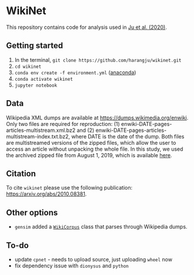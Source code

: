 # WikiNet
This repository contains code for analysis used in [Ju et al. (2020)](https://arxiv.org/abs/2010.08381).

## Getting started
1. In the terminal, `git clone https://github.com/harangju/wikinet.git`
2. `cd wikinet`
3. `conda env create -f environment.yml` ([anaconda](https://www.anaconda.com))
4. `conda activate wikinet`
5. `jupyter notebook`

## Data
Wikipedia XML dumps are available at https://dumps.wikimedia.org/enwiki. Only two files are required for reproduction: (1) enwiki-DATE-pages-articles-multistream.xml.bz2 and (2) enwiki-DATE-pages-articles-multistream-index.txt.bz2, where DATE is the date of the dump. Both files are multistreamed versions of the zipped files, which allow the user to access an article without unpacking the whole file. In this study, we used the archived zipped file from August 1, 2019, which is available [here](https://www.dropbox.com/sh/kwsubhwf787p74k/AAA0Wf_3-SZggcvRYdrdzXBba?dl=0).

## Citation
To cite `wikinet` please use the following publication: https://arxiv.org/abs/2010.08381.

## Other options
* `gensim` added a [`WikiCorpus`](https://radimrehurek.com/gensim/corpora/wikicorpus.html#module-gensim.corpora.wikicorpus) class that parses through Wikipedia dumps.

## To-do

* update `cpnet` - needs to upload source, just uploading `wheel` now
* fix dependency issue with `dionysus` and `python`
